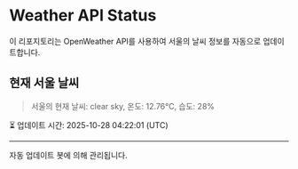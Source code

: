 
# Weather API Status

이 리포지토리는 OpenWeather API를 사용하여 서울의 날씨 정보를 자동으로 업데이트합니다.

## 현재 서울 날씨
> 서울의 현재 날씨: clear sky, 온도: 12.76°C, 습도: 28%

⏳ 업데이트 시간: 2025-10-28 04:22:01 (UTC)

---
자동 업데이트 봇에 의해 관리됩니다.
